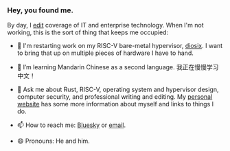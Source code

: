 ### Hey, you found me.

By day, I [edit](https://www.theregister.com/Author/Chris-Williams) coverage of IT and enterprise technology. When I'm not working, this is the sort of thing that keeps me occupied:

- 🔭 I'm restarting work on my RISC-V bare-metal hypervisor, [diosix](https://github.com/diodesign/diosix). I want to bring that up on multiple pieces of hardware I have to hand.

- 🌱 I’m learning Mandarin Chinese as a second language. 我正在慢慢学习中文！

- 💬 Ask me about Rust, RISC-V, operating system and hypervisor design, computer security, and professional writing and editing. My [personal website](https://diodesign.org) has some more information about myself and links to things I do.

- 📫 How to reach me: [Bluesky](https://bsky.app/profile/diodesign.org) or [email](mailto:chrisw@diosix.org).

- 😄 Pronouns: He and him.
